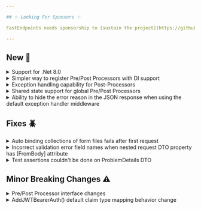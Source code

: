 ```yaml
---

## ✨ Looking For Sponsors ✨

FastEndpoints needs sponsorship to [sustain the project](https://github.com/FastEndpoints/FastEndpoints/issues/449). Please help out if you can.

---
```


[//]: # (<details><summary>title text</summary></details>)

## New 🎉

<details><summary>Support for .Net 8.0</summary>

The project is now developed and built using .NET 8.0 while supporting .NET 6 & 7 as well. You can upgrade your existing projects simply by targeting .NET 8

```xml
<Project Sdk="Microsoft.NET.Sdk.Web">
    <PropertyGroup>
        <TargetFramework>net8.0</TargetFramework>
     </PropertyGroup>
</Project>
```

The .NET 8 [Request Delegate Generator](https://learn.microsoft.com/en-us/aspnet/core/fundamentals/aot/request-delegate-generator/rdg?view=aspnetcore-8.0) is not yet
compatible with FastEndpoints as FE has it's own endpoint mapping and model binding system which will require a complete rewrite as a Source Generator to properly
support Native AOT. We're currently investigating ways to achieve that but cannot give a timeframe on completion as it's a massive undertaking. You can see
our [internal discussion](https://discord.com/channels/933662816458645504/1174563570013442098) about this matter on discord.

</details>

<details><summary>Simpler way to register Pre/Post Processors with DI support</summary>

Processors can now be configured just by specifying the type of the processor without the need for instantiating them yourself.

```cs
public class MyEndpoint : EndpointWithoutRequest
{
    public override void Configure()
    {
        ...
        PreProcessor<PreProcessorOne>();
        PreProcessor<PreProcessorTwo>();
    }
}
```

While the old **PreProcessors(...)** method continues to work, the new method automatically resolves any constructor injected dependencies without you having to manually
register the processors in DI.
</details>

<details><summary>Exception handling capability for Post-Processors</summary>

Post-Processors can now handle uncaught exceptions as an alternative to an exception handling middleware.
Please see the [documentation page](https://fast-endpoints.com/docs/pre-post-processors#handling-unhandled-exceptions-with-post-processors) for details.

</details>

<details><summary>Shared state support for global Pre/Post Processors</summary>

Global Pre/Post Processors now have [shared state](https://fast-endpoints.com/docs/pre-post-processors#sharing-state) support with the following two newly added abstract
types:

- GlobalPreProcessor\<TState\>
- GlobalPostProcessor\<TState\>

</details>

<details><summary>Ability to hide the error reason in the JSON response when using the default exception handler middleware</Summary>

The actual error reason can now be hidden from the client by configuring
the [exception handler middleware](https://fast-endpoints.com/docs/exception-handler#unhandled-exception-handler) like so:

```cs
app.UseDefaultExceptionHandler(useGenericReason: true);
```

</details>

[//]: # (## Improvements 🚀)

## Fixes 🪲

<details><summary>Auto binding collections of form files fails after first request</summary>

An object disposed error was being thrown in subsequent requests for file collection submissions due to a flaw in the model binding logic, which has now been corrected.

</details>

<details><summary>Incorrect validation error field names when nested request DTO property has [FromBody] attribute</summary>

JSON error responses didn't correctly render the deeply nested property chain/paths when the following conditions were met:

- Request DTO has a property annotated with `[FromBody]` attribute
- The bound property is a complex object graph
- Some validation errors occur for deeply nested items

This has been fixed to correctly render the property chain of the actual item that caused the validation failure.

More info [here](https://discord.com/channels/933662816458645504/1168177198415482972).

</details>

<details><summary>Test assertions couldn't be done on ProblemDetails DTO</summary>

The `ProblemDetails` DTO properties had private setter properties preventing STJ from being able to deserialize the JSON which has now been corrected.

</details>

## Minor Breaking Changes ⚠️

<details><summary>Pre/Post Processor interface changes</summary>

Due to the Processor related new features introduced in this release, the `*ProcessAsync(...)` method signatures had to be changed. The previous arguments are still
available but they have been grouped/pushed into a processor context object. The new method signatures look like the following. Migrating your existing pre/post
processors shouldn't take more than a few minutes.

**PreProcessor Signature:**

```cs
sealed class MyProcessor : IPreProcessor<MyRequest>
{
    public Task PreProcessAsync(IPreProcessorContext<MyRequest> ctx, CancellationToken c)
    {
        ...
    }
}
```

**PostProcessor Signature:**

```cs
sealed class MyProcessor : IPostProcessor<MyRequest, MyResponse>
{
    public Task PostProcessAsync(IPostProcessorContext<MyRequest, MyResponse> ctx, CancellationToken c)
    {
        ...
    }
}
```

</details>

<details><summary>AddJWTBearerAuth() default claim type mapping behavior change</summary>

The `JwtSecurityTokenHandler.DefaultInboundClaimTypeMap` static dictionary is presently used by ASP.NET for mapping claim types for inbound claim type mapping. In most
cases people use `JwtSecurityTokenHandler.DefaultInboundClaimTypeMap.Clear()` to not have long claim types such
as `http://schemas.xmlsoap.org/ws/2005/05/identity/claims/nameidentifier` as the claim type for the `sub` claim for example.

The default behavior has now been changed to make the claim types not use the SOAP type identifiers like above. If for some reason you'd like to revert to the old
behavior, it can be achieved like so:

```csharp
.AddJWTBearerAuth("jwt_signing_key", o =>
{
    o.MapInboundClaims = true;
});
```

> If using the new default behavior, it is **highly** recommended to invalidate any previously issued JWTs by resetting your JWT signing keys or any other means
> neccessary to avoid any potential issues with claim types not matching. This obviously means your clients/users will have re-login (obtain new JWTs). If that's not an
> option, simply set `.MapInboundClaims = true;` as mentioned above to use the previous behavior.

See #526 for more info.

</details>